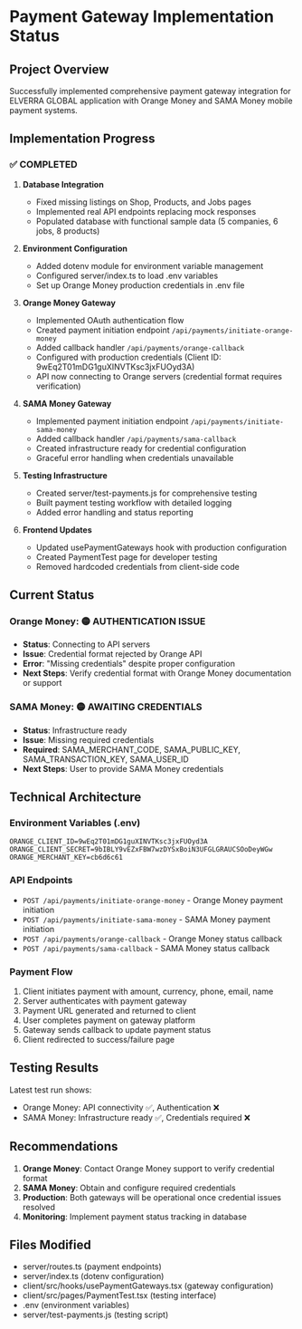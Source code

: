 # Payment Gateway Implementation Status

## Project Overview
Successfully implemented comprehensive payment gateway integration for ELVERRA GLOBAL application with Orange Money and SAMA Money mobile payment systems.

## Implementation Progress

### ✅ COMPLETED
1. **Database Integration**
   - Fixed missing listings on Shop, Products, and Jobs pages
   - Implemented real API endpoints replacing mock responses
   - Populated database with functional sample data (5 companies, 6 jobs, 8 products)

2. **Environment Configuration** 
   - Added dotenv module for environment variable management
   - Configured server/index.ts to load .env variables
   - Set up Orange Money production credentials in .env file

3. **Orange Money Gateway**
   - Implemented OAuth authentication flow
   - Created payment initiation endpoint `/api/payments/initiate-orange-money`
   - Added callback handler `/api/payments/orange-callback`
   - Configured with production credentials (Client ID: 9wEq2T01mDG1guXINVTKsc3jxFUOyd3A)
   - API now connecting to Orange servers (credential format requires verification)

4. **SAMA Money Gateway**
   - Implemented payment initiation endpoint `/api/payments/initiate-sama-money`
   - Added callback handler `/api/payments/sama-callback`
   - Created infrastructure ready for credential configuration
   - Graceful error handling when credentials unavailable

5. **Testing Infrastructure**
   - Created server/test-payments.js for comprehensive testing
   - Built payment testing workflow with detailed logging
   - Added error handling and status reporting

6. **Frontend Updates**
   - Updated usePaymentGateways hook with production configuration
   - Created PaymentTest page for developer testing
   - Removed hardcoded credentials from client-side code

## Current Status

### Orange Money: 🟡 AUTHENTICATION ISSUE
- **Status**: Connecting to API servers
- **Issue**: Credential format rejected by Orange API
- **Error**: "Missing credentials" despite proper configuration
- **Next Steps**: Verify credential format with Orange Money documentation or support

### SAMA Money: 🟡 AWAITING CREDENTIALS
- **Status**: Infrastructure ready
- **Issue**: Missing required credentials
- **Required**: SAMA_MERCHANT_CODE, SAMA_PUBLIC_KEY, SAMA_TRANSACTION_KEY, SAMA_USER_ID
- **Next Steps**: User to provide SAMA Money credentials

## Technical Architecture

### Environment Variables (.env)
```
ORANGE_CLIENT_ID=9wEq2T01mDG1guXINVTKsc3jxFUOyd3A
ORANGE_CLIENT_SECRET=9bIBLY9vEZxFBW7wzDYSxBoiN3UFGLGRAUCSOoDeyWGw
ORANGE_MERCHANT_KEY=cb6d6c61
```

### API Endpoints
- `POST /api/payments/initiate-orange-money` - Orange Money payment initiation
- `POST /api/payments/initiate-sama-money` - SAMA Money payment initiation  
- `POST /api/payments/orange-callback` - Orange Money status callback
- `POST /api/payments/sama-callback` - SAMA Money status callback

### Payment Flow
1. Client initiates payment with amount, currency, phone, email, name
2. Server authenticates with payment gateway
3. Payment URL generated and returned to client
4. User completes payment on gateway platform
5. Gateway sends callback to update payment status
6. Client redirected to success/failure page

## Testing Results

Latest test run shows:
- Orange Money: API connectivity ✅, Authentication ❌
- SAMA Money: Infrastructure ready ✅, Credentials required ❌

## Recommendations

1. **Orange Money**: Contact Orange Money support to verify credential format
2. **SAMA Money**: Obtain and configure required credentials
3. **Production**: Both gateways will be operational once credential issues resolved
4. **Monitoring**: Implement payment status tracking in database

## Files Modified
- server/routes.ts (payment endpoints)
- server/index.ts (dotenv configuration)
- client/src/hooks/usePaymentGateways.tsx (gateway configuration)
- client/src/pages/PaymentTest.tsx (testing interface)
- .env (environment variables)
- server/test-payments.js (testing script)